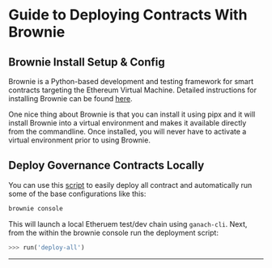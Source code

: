 # Guide to Deploying Contracts With Brownie 

## Brownie Install Setup & Config

Brownie is a Python-based development and testing framework for smart contracts targeting the Ethereum Virtual Machine. Detailed instructions for installing Brownie can be found [here](https://eth-brownie.readthedocs.io/en/stable/install.html). 

One nice thing about Brownie is that you can install it using pipx and it will install Brownie into a virtual environment and makes it available directly from the commandline. Once installed, you will never have to activate a virtual environment prior to using Brownie.

## Deploy Governance Contracts Locally 

You can use this [script](../scripts/deploy-all.py) to easily deploy all contract and automatically run some of the base configurations like this:

```bash
brownie console 
```
This will launch a local Etheruem test/dev chain using `ganach-cli`. Next, from the within the brownie console run the deployment script: 

```python
>>> run('deploy-all')
```

---


